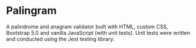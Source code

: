 # Palingram
A palindrome and anagram validator built with HTML, custom CSS, Bootstrap 5.0 and vanilla JavaScript (with unit tests). 
Unit tests were written and conducted using the Jest testing library.
